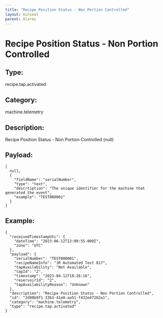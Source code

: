 ```yaml
---
title: "Recipe Position Status - Non Portion Controlled"
layout: minimal
parent: Alarms
---
```


# Recipe Position Status - Non Portion Controlled

## Type:

recipe.tap.activated

## Category:

machine.telemetry

## Description: 

Recipe Position Status - Non Portion Controlled (null)

## Payload:

```
[
  null,
  {
    "fieldName": "serialNumber",
    "type": "text",
    "descrtiption": "The unique identifier for the machine that generated the event",
    "example": "TEST000001"
  }
]
```

## Example:

```
{
  "receivedTimestampUtc": {
    "dateTime": "2023-06-12T13:09:55.000Z",
    "zone": "UTC"
  },
  "payload": {
    "serialNumber": "TEST000001",
    "recipeNameInfo": "JR Automated Test 817",
    "tapAvailability": "Not Available",
    "tapId": "2",
    "timestamp": "2023-04-12T18:26:16",
    "reservoirId": "2",
    "tapAvailabilityReason": "Unknown"
  },
  "description": "Recipe Position Status - Non Portion Controlled",
  "id": "2d80b9f1-33b3-41e8-aa51-f432e47282a1",
  "category": "machine.telemetry",
  "type": "recipe.tap.activated"
}
```
